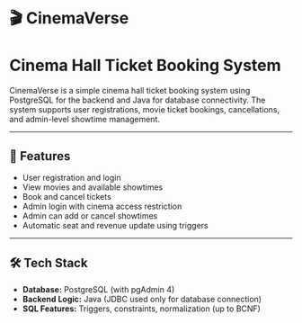 # 🎬 CinemaVerse
#  Cinema Hall Ticket Booking System

CinemaVerse is a simple cinema hall ticket booking system using PostgreSQL for the backend and Java for database connectivity. The system supports user registrations, movie ticket bookings, cancellations, and admin-level showtime management.

---

## 📌 Features

- User registration and login
- View movies and available showtimes
- Book and cancel tickets
- Admin login with cinema access restriction
- Admin can add or cancel showtimes
- Automatic seat and revenue update using triggers

---

## 🛠️ Tech Stack

- **Database:** PostgreSQL (with pgAdmin 4)
- **Backend Logic:** Java (JDBC used only for database connection)
- **SQL Features:** Triggers, constraints, normalization (up to BCNF)
